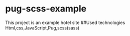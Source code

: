 # pug-scss-example
This project is an example hotel site
##Used technologies
Html,css,JavaScript,Pug,scss(sass)
